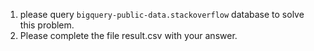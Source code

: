 1. please query `bigquery-public-data.stackoverflow` database to solve this problem.
2. Please complete the file result.csv with your answer.